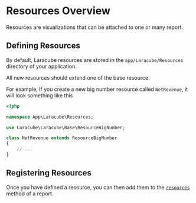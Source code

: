 # Resources Overview

Resources are visualizations that can be attached to one or many report.

## Defining Resources

By default, Laracube resources are stored in the `app/Laracube/Resources` directory of your application.

All new resources should extend one of the base resource.

For example, If you create a new big number resource called `NetRevenue`, it will look something like this

```php
<?php

namespace App\Laracube\Resources;

use Laracube\Laracube\Base\ResourceBigNumber;

class NetRevenue extends ResourceBigNumber
{
    // ...
}
```

## Registering Resources

Once you have defined a resource, you can then add them to the
[`resources`](/docs/reports-configuration#report-resources) method of a report.
